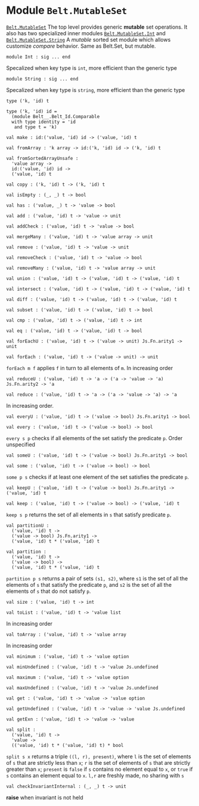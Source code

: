# Module `Belt.MutableSet`
[`Belt.MutableSet`](#)
The top level provides generic **mutable** set operations.
It also has two specialized inner modules [`Belt.MutableSet.Int`](./Belt-MutableSet-Int.md) and [`Belt.MutableSet.String`](./Belt-MutableSet-String.md)
A *mutable* sorted set module which allows customize *compare* behavior.
Same as Belt.Set, but mutable.
```
module Int : sig ... end
```
Specalized when key type is `int`, more efficient than the generic type
```
module String : sig ... end
```
Specalized when key type is `string`, more efficient than the generic type
```
type ('k, 'id) t
```
```
type ('k, 'id) id =
  (module Belt__.Belt_Id.Comparable
  with type identity = 'id
   and type t = 'k)
```
```
val make : id:('value, 'id) id -> ('value, 'id) t
```
```
val fromArray : 'k array -> id:('k, 'id) id -> ('k, 'id) t
```
```
val fromSortedArrayUnsafe : 
  'value array ->
  id:('value, 'id) id ->
  ('value, 'id) t
```
```
val copy : ('k, 'id) t -> ('k, 'id) t
```
```
val isEmpty : (_, _) t -> bool
```
```
val has : ('value, _) t -> 'value -> bool
```
```
val add : ('value, 'id) t -> 'value -> unit
```
```
val addCheck : ('value, 'id) t -> 'value -> bool
```
```
val mergeMany : ('value, 'id) t -> 'value array -> unit
```
```
val remove : ('value, 'id) t -> 'value -> unit
```
```
val removeCheck : ('value, 'id) t -> 'value -> bool
```
```
val removeMany : ('value, 'id) t -> 'value array -> unit
```
```
val union : ('value, 'id) t -> ('value, 'id) t -> ('value, 'id) t
```
```
val intersect : ('value, 'id) t -> ('value, 'id) t -> ('value, 'id) t
```
```
val diff : ('value, 'id) t -> ('value, 'id) t -> ('value, 'id) t
```
```
val subset : ('value, 'id) t -> ('value, 'id) t -> bool
```
```
val cmp : ('value, 'id) t -> ('value, 'id) t -> int
```
```
val eq : ('value, 'id) t -> ('value, 'id) t -> bool
```
```
val forEachU : ('value, 'id) t -> ('value -> unit) Js.Fn.arity1 -> unit
```
```
val forEach : ('value, 'id) t -> ('value -> unit) -> unit
```
`forEach m f` applies `f` in turn to all elements of `m`. In increasing order
```
val reduceU : ('value, 'id) t -> 'a -> ('a -> 'value -> 'a) Js.Fn.arity2 -> 'a
```
```
val reduce : ('value, 'id) t -> 'a -> ('a -> 'value -> 'a) -> 'a
```
In increasing order.
```
val everyU : ('value, 'id) t -> ('value -> bool) Js.Fn.arity1 -> bool
```
```
val every : ('value, 'id) t -> ('value -> bool) -> bool
```
`every s p` checks if all elements of the set satisfy the predicate `p`. Order unspecified
```
val someU : ('value, 'id) t -> ('value -> bool) Js.Fn.arity1 -> bool
```
```
val some : ('value, 'id) t -> ('value -> bool) -> bool
```
`some p s` checks if at least one element of the set satisfies the predicate `p`.
```
val keepU : ('value, 'id) t -> ('value -> bool) Js.Fn.arity1 -> ('value, 'id) t
```
```
val keep : ('value, 'id) t -> ('value -> bool) -> ('value, 'id) t
```
`keep s p` returns the set of all elements in `s` that satisfy predicate `p`.
```
val partitionU : 
  ('value, 'id) t ->
  ('value -> bool) Js.Fn.arity1 ->
  ('value, 'id) t * ('value, 'id) t
```
```
val partition : 
  ('value, 'id) t ->
  ('value -> bool) ->
  ('value, 'id) t * ('value, 'id) t
```
`partition p s` returns a pair of sets `(s1, s2)`, where `s1` is the set of all the elements of `s` that satisfy the predicate `p`, and `s2` is the set of all the elements of `s` that do not satisfy `p`.
```
val size : ('value, 'id) t -> int
```
```
val toList : ('value, 'id) t -> 'value list
```
In increasing order
```
val toArray : ('value, 'id) t -> 'value array
```
In increasing order
```
val minimum : ('value, 'id) t -> 'value option
```
```
val minUndefined : ('value, 'id) t -> 'value Js.undefined
```
```
val maximum : ('value, 'id) t -> 'value option
```
```
val maxUndefined : ('value, 'id) t -> 'value Js.undefined
```
```
val get : ('value, 'id) t -> 'value -> 'value option
```
```
val getUndefined : ('value, 'id) t -> 'value -> 'value Js.undefined
```
```
val getExn : ('value, 'id) t -> 'value -> 'value
```
```
val split : 
  ('value, 'id) t ->
  'value ->
  (('value, 'id) t * ('value, 'id) t) * bool
```
`split s x` returns a triple `((l, r), present)`, where `l` is the set of elements of `s` that are strictly less than `x`; `r` is the set of elements of `s` that are strictly greater than `x`; `present` is `false` if `s` contains no element equal to `x`, or `true` if `s` contains an element equal to `x`. `l,r` are freshly made, no sharing with `s`
```
val checkInvariantInternal : (_, _) t -> unit
```
**raise** when invariant is not held